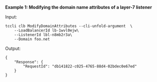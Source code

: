 **Example 1: Modifying the domain name attributes of a layer-7 listener**



Input: 

```
tccli clb ModifyDomainAttributes --cli-unfold-argument  \
    --LoadBalancerId lb-1wvl0ejw\
    --ListenerId lbl-n8mb2r3a\
    --Domain foo.net
```

Output: 
```
{
    "Response": {
        "RequestId": "db141822-c025-4765-88d4-02bdec0e67ed"
    }
}
```

